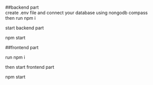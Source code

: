 ##backend part <br/>
create  .env file and connect your database using nongodb compass<br/>
then run npm i <br/>

start backend part<br/>

npm start<br/>

##frontend part<br/>

run npm i <br/>

then start frontend part <br/>

npm start<br/>

